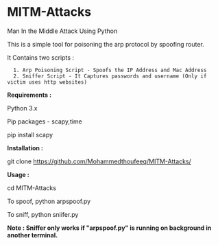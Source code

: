 # MITM-Attacks
Man In the Middle Attack Using Python 

This is a simple tool for poisoning the arp protocol by spoofing router.

It Contains two scripts :
      
      1. Arp Poisoning Script - Spoofs the IP Address and Mac Address
      2. Sniffer Script - It Captures passwords and username (Only if victim uses http websites)


**Requirements :**

Python 3.x

Pip packages - scapy,time

pip install scapy

**Installation :**

git clone https://github.com/Mohammedthoufeeq/MITM-Attacks/


**Usage :**

cd MITM-Attacks

To spoof,
  python arpspoof.py

To sniff,
  python sniifer.py 

**Note : Sniffer only works if "arpspoof.py" is running on background in another terminal.**


